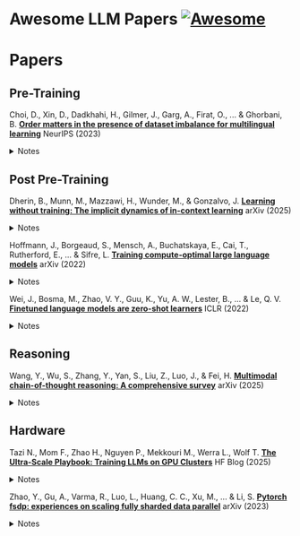 # Awesome LLM Papers [![Awesome](https://cdn.rawgit.com/sindresorhus/awesome/d7305f38d29fed78fa85652e3a63e154dd8e8829/media/badge.svg)](https://github.com/sindresorhus/awesome) 

# Papers

## Pre-Training

Choi, D., Xin, D., Dadkhahi, H., Gilmer, J., Garg, A., Firat, O., ... & Ghorbani, B. [**Order matters in the presence of dataset imbalance for multilingual learning**](https://proceedings.neurips.cc/paper_files/paper/2023/file/d346609ec2fefd3938c898a0dda4a480-Paper-Conference.pdf) NeurIPS (2023)
<details>
  <summary>Notes</summary>

  - Often datasets that are used for training LLMs are imbalanced, i.e. one language is overrepresented (high-resource) while another is underrepresented (low-resource)
  - This paper investigates in which order one should use these high and low resource datasets to optimize the overall loss of the model
  - Their solution: pre-train on a high-resource task and fine-tune jointly on a mixture of high and low-resource tasks.
  - It is important to reset the learning rate schedule
and optimizer state when switching over to the joint fine-tuning phase
  - Why does it work better? "Pre-training utilizes positive transfer between tasks, and initializes the fine-tuning phase at a better starting point than random initialization"
  - A higher En→Ro sampling rate (e.g., 0.5) means that 50% of the training data the model sees at any given time are English-to-Romanian translation examples. If this rate is too high, it leads to overfitting, where the model memorizes the training data but fails to generalize to new, unseen examples.

</details>

## Post Pre-Training

Dherin, B., Munn, M., Mazzawi, H., Wunder, M., & Gonzalvo, J. [**Learning without training: The implicit dynamics of in-context learning**](https://arxiv.org/pdf/2507.16003) arXiv (2025)
<details>
  <summary>Notes</summary>
  
  - They state that the attention block implicitly modifies the MLP layer weights according to context and therefore does in-context learning
  - The contextual information from the prompt is compressed into a single vector u=W ΔA(Y) and another vector v=A(C∖Y,x), and the new "effective" weights are created by adding their outer product to the original weights.
  - So the central claim is that the model's output with context is identical to its output without context if the MLP weights $W$ are modified by an update $\Delta W(C)$.
  - The update apparently looks like this (they have proof!): $$\Delta W(C) = \frac{(W \Delta A)A(x)^T}{\|A(x)\|^2}$$
  with $x$ the query token (the input we want a prediction for), $C$: The context (the examples provided in the prompt), $A(x)$ the output of the Attention layer for the query without context, $A(C, x)$, the output of the **Attention layer** for the query *with* context.
  - In experiments they provide pairs of numbers, for which the model needs to figure out the linear equation underlying these. They show that just adding their delta weight update (without providing context) to the MLP gives the same loss as doing inference with the full context and query. 
  - They state that this derivation is valid only for a single transformer block & w.r.t. the first generated token only. It does not capture the full mechanics of generation beyond that.
</details>

Hoffmann, J., Borgeaud, S., Mensch, A., Buchatskaya, E., Cai, T., Rutherford, E., ... & Sifre, L. [**Training compute-optimal large language models**](https://arxiv.org/pdf/2203.15556) arXiv (2022)
<details>
  <summary>Notes</summary>
  
  - Simple but profound statement: for every doubling of model size the number of training tokens should also be doubled
  - They fix the number of floating point operations of the model (see legend, $6e18$ to $3e21$) and then vary the size of their model (y axis). For each model they plot the final loss reached (after reaching the fixed number of FLOPs) on the x-axis. Interestingly they see that there exists an optimal model given a fixed FLOP budget. FLOPs are "fixed" by stopping training early, so it can also be interpreted as the number of tokens the model sees.
  ![Scaling Law for varying model sizes](./assets/chinchilla.png)
</details>

Wei, J., Bosma, M., Zhao, V. Y., Guu, K., Yu, A. W., Lester, B., ... & Le, Q. V. [**Finetuned language models are zero-shot learners**](https://arxiv.org/abs/2109.01652) ICLR (2022)
<details>
  <summary>Notes</summary>

- They basically show that instruction tuning a base model works
- For creating the datasets they use several different prompt styles in which they paste the datasets and give possible answers. The model is then fine-tuned on these datasets and then evaluated on hold out sets, which increases performance to baseline models
- Interestingly, they show that **small models performance is degraded when doing instruction tuning**, likely due to a lack of capacity for the additional task, while for larger models (>50B) it seems to work well. ![Instruction tuning hurts smaller models](./assets/instruction_tuning.png)
- Loss is just next-word prediction, so categorical cross entropy and examples look similar to something like this: 
Input "What's the capital of France? [EOS]"
Target: "Paris"
- The loss is only calculated on the part after the EOS token.
</details>

## Reasoning

Wang, Y., Wu, S., Zhang, Y., Yan, S., Liu, Z., Luo, J., & Fei, H. [**Multimodal chain-of-thought reasoning: A comprehensive survey**](https://arxiv.org/pdf/2503.12605) arXiv (2025)
<details>
  <summary>Notes</summary>
  
</details>

## Hardware

 Tazi N., Mom F., Zhao H., Nguyen P., Mekkouri M., Werra L., Wolf T.  [**The Ultra-Scale Playbook: Training LLMs on GPU Clusters**](https://huggingface.co/spaces/nanotron/ultrascale-playbook) HF Blog (2025)
<details>
  <summary>Notes</summary>

  - Ultimately training large models comes down to improving:
    - Memory usage
    - Compute efficiency
    - Communication overhead
  - Batch size (bs) is often reported as bst (batch size tokens), $bst = bs * seq$ with $seq$ the sequence length of the model
  - Most trainings are done using BF16 (brain (lol!) floating point), which has the same range up to $10^38$ while loosing a bit of precision compared to FP32, so something like $6.0234216424 * 10^{36}$ will become $6.023 * 10^{36}$
  - The memory requirements are mostly stable with respect to batch size except for the activations, which grow quickly with larger sequence lengths or batch sizes. To solve this we throw away some of the activations from the forward pass and recompute them in the backward pass. Optimal tradeoff between compute cost and memory seems to be when discarding all activations from the attention block and just storing the 
  - Parallel Strategy - Split:
    - Data parallelism (DP) – along the batch dimension
    - Tensor parallelism (TP) - along the hidden dimension
    - Sequence and context parallelism (SP/CP) - along the sequence dimension
    - Pipeline parallelism (PP) - along the model layers
    - Expert parallelism (EP) - along the model experts
  - Added Zero:
    - ZeRO-1 – sharding optimizer states among the DP replicas
    - ZeRO-2 – sharding optimizer states and gradients among the DP replicas
    - ZeRO-3 – sharding optimizer states, gradients, and parameters among the DP replicas

</details>

Zhao, Y., Gu, A., Varma, R., Luo, L., Huang, C. C., Xu, M., ... & Li, S. [**Pytorch fsdp: experiences on scaling fully sharded data parallel**](https://arxiv.org/pdf/2304.11277) arXiv (2023)
<details>
  <summary>Notes</summary>

  - Presents a new framework for training large (>30B) parameter models across several GPUs
  - Pipeline Parallelism (Vertical Split): Partitions a model instance into stages, with each stage being processed on one instance. For example first layer being processed by first GPU, second layer by second GPU etc...
  - Tensor parallelism (Horizontal Split): Splits up the model parameters (e.g. within one layer, thats why its horizontal) and processes these across several GPUs. Communicates at layer boundaries (e.g. going from layer 1 to layer 2)
  - Zero-redundancy Parallelism: Also splits up the parameters but communicates parameters on-demand. So I think the difference is that Zero communicates parameters, while TP communicates activations. 
  - Their technique called FSDP is very similar to Zero but adapted to the Pytorch framework. ![FSDP Overview](./assets/fsdp.png) 
  - **FSDP communicates parameters before computation, while TP communicates activations after partial computation**.
  - There are different sharding strategies, which they parametrize using the sharding factor F:
    - if F is 1, the model is fully replicated on each device
    - if F is W (the number of available GPUs aka world size) then the model is fully sharded. This has the lowest memory footprint with the highest communication overhead.
    - If F is between 1 and W, they call it hybrid sharding
  - Communication Strategies:
    - Overlapping:
      - GPU can fetch the parameters for the next layer while still computing the current one, so it runs on a different process
    - Backward Pre-fetching: 
      - To avoid a communication bottleneck during the backward pass, they issue the request for the next layer's parameters before it has finished calculating the current layer.
    - Forward Pre-fetching: 
      - When the model is static, the execution order from the previous training iteration can be used to fetch (another layers) parameters even before the forward pass for that layer begins.
</details>